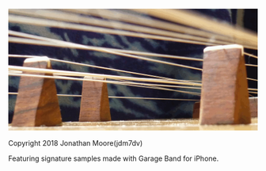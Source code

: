 ![Sociogenomics](pythagoras.gif)

Copyright 2018 Jonathan Moore(jdm7dv)

Featuring signature samples made with Garage Band for iPhone.